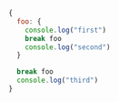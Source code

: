 ```js showLineNumbers
{
  foo: {
    console.log("first")
    break foo
    console.log("second")
  }

  break foo
  console.log("third")
}
```
